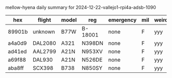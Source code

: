 mellow-hyena daily summary for 2024-12-22-vallejo1-rpi4a-adsb-1090

|hex|flight|model|reg|emergency|mil|weirdo|
|--|--|--|--|--|--|--|
|89901b|unknown|B77W|B-18001|none|F|yyy|
|a4a0d9|DAL2080|A321|N398DN|none|F|yyy|
|ad41ed|AAL2799|A21N|N953XV|none|F|yyy|
|a69f88|DAL930|A21N|N526DE|none|F|yyy|
|aba8ff|SCX398|B738|N850SY|none|F|yyy|
